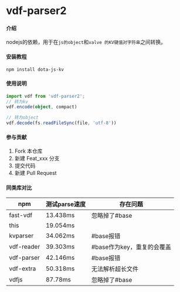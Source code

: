 # vdf-parser2

#### 介绍
nodejs的依赖，用于在`js的object`和`valve 的KV键值对字符串`之间转换。


#### 安装教程

```bash
npm install dota-js-kv
```


#### 使用说明

```ts
import vdf from 'vdf-parser2';
// 转为kv
vdf.encode(object, compact)

// 转为object
vdf.decode(fs.readFileSync(file, 'utf-8'))
```

#### 参与贡献

1.  Fork 本仓库
2.  新建 Feat_xxx 分支
3.  提交代码
4.  新建 Pull Request


#### 同类库对比

 | npm | 测试parse速度 | 存在问题 |
 | ---| ---|---|
 | fast-vdf | 13.438ms | 忽略掉了#base
 | this | 19.054ms |
 | kvparser | 34.062ms | #base报错
 | vdf-reader | 39.303ms | #base作为key，重复的会覆盖
 | vdf-parser | 42.146ms | #base报错
 | vdf-extra |  50.318ms | 无法解析超长文件
 | vdfjs |  87.78ms | 忽略掉了#base

